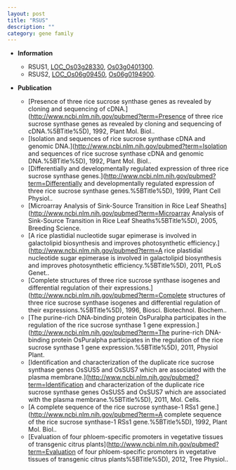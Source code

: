 ```yaml
---
layout: post
title: "RSUS"
description: ""
category: gene family
---
```


* **Information**  
    + RSUS1, [LOC_Os03g28330](http://rice.uga.edu/cgi-bin/ORF_infopage.cgi?orf=LOC_Os03g28330), [Os03g0401300](https://rapdb.dna.affrc.go.jp/locus/?name=Os03g0401300).
    + RSUS2, [LOC_Os06g09450](http://rice.uga.edu/cgi-bin/ORF_infopage.cgi?orf=LOC_Os06g09450), [Os06g0194900](https://rapdb.dna.affrc.go.jp/locus/?name=Os06g0194900).

* **Publication**  
    + [Presence of three rice sucrose synthase genes as revealed by cloning and sequencing of cDNA.](http://www.ncbi.nlm.nih.gov/pubmed?term=Presence of three rice sucrose synthase genes as revealed by cloning and sequencing of cDNA.%5BTitle%5D), 1992, Plant Mol. Biol..
    + [Isolation and sequences of rice sucrose synthase cDNA and genomic DNA.](http://www.ncbi.nlm.nih.gov/pubmed?term=Isolation and sequences of rice sucrose synthase cDNA and genomic DNA.%5BTitle%5D), 1992, Plant Mol. Biol..
    + [Differentially and developmentally regulated expression of three rice sucrose synthase genes.](http://www.ncbi.nlm.nih.gov/pubmed?term=Differentially and developmentally regulated expression of three rice sucrose synthase genes.%5BTitle%5D), 1999, Plant Cell Physiol..
    + [Microarray Analysis of Sink-Source Transition in Rice Leaf Sheaths](http://www.ncbi.nlm.nih.gov/pubmed?term=Microarray Analysis of Sink-Source Transition in Rice Leaf Sheaths%5BTitle%5D), 2005, Breeding Science.
    + [A rice plastidial nucleotide sugar epimerase is involved in galactolipid biosynthesis and improves photosynthetic efficiency.](http://www.ncbi.nlm.nih.gov/pubmed?term=A rice plastidial nucleotide sugar epimerase is involved in galactolipid biosynthesis and improves photosynthetic efficiency.%5BTitle%5D), 2011, PLoS Genet..
    + [Complete structures of three rice sucrose synthase isogenes and differential regulation of their expressions.](http://www.ncbi.nlm.nih.gov/pubmed?term=Complete structures of three rice sucrose synthase isogenes and differential regulation of their expressions.%5BTitle%5D), 1996, Biosci. Biotechnol. Biochem..
    + [The purine-rich DNA-binding protein OsPuralpha participates in the regulation of the rice sucrose synthase 1 gene expression.](http://www.ncbi.nlm.nih.gov/pubmed?term=The purine-rich DNA-binding protein OsPuralpha participates in the regulation of the rice sucrose synthase 1 gene expression.%5BTitle%5D), 2011, Physiol Plant.
    + [Identification and characterization of the duplicate rice sucrose synthase genes OsSUS5 and OsSUS7 which are associated with the plasma membrane.](http://www.ncbi.nlm.nih.gov/pubmed?term=Identification and characterization of the duplicate rice sucrose synthase genes OsSUS5 and OsSUS7 which are associated with the plasma membrane.%5BTitle%5D), 2011, Mol. Cells.
    + [A complete sequence of the rice sucrose synthase-1 RSs1 gene.](http://www.ncbi.nlm.nih.gov/pubmed?term=A complete sequence of the rice sucrose synthase-1 RSs1 gene.%5BTitle%5D), 1992, Plant Mol. Biol..
    + [Evaluation of four phloem-specific promoters in vegetative tissues of transgenic citrus plants](http://www.ncbi.nlm.nih.gov/pubmed?term=Evaluation of four phloem-specific promoters in vegetative tissues of transgenic citrus plants%5BTitle%5D), 2012, Tree Physiol..


